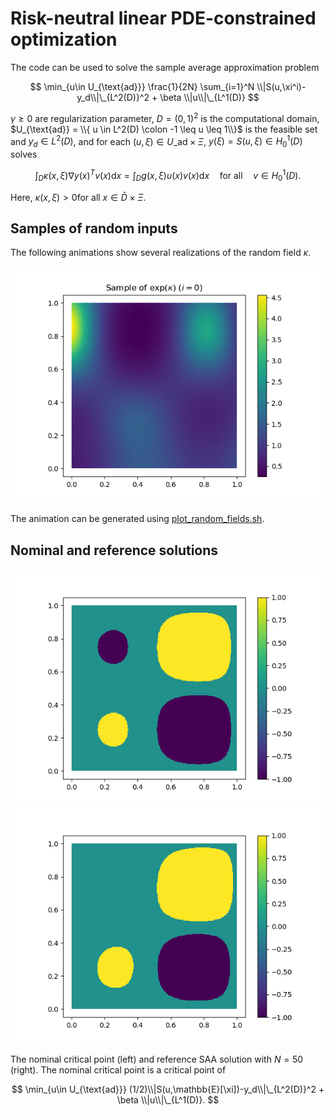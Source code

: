 # Risk-neutral linear PDE-constrained optimization

The code can be used to solve the sample average approximation problem

$$
\min_{u\in U_{\text{ad}}} \frac{1}{2N} \sum_{i=1}^N \\|S(u,\xi^i)-y_d\\|\_{L^2(D)}^2 + \beta \\|u\\|\_{L^1(D)}
$$

$\gamma \geq 0$ are regularization parameter, 
$D = (0,1)^2$ is the computational domain, 
$U_{\text{ad}} = \\{ u \in L^2(D) \colon -1 \leq u \leq 1\\}$ is the feasible set and 
$y_d \in L^2(D)$, and for each 
$(u,\xi) \in U\_{\text{ad}} \times \Xi$, 
$y(\xi) = S(u,\xi) \in H_0^1(D)$ solves

$$
\int_{D} \kappa(x,\xi) \nabla y(x)^T v(x) \text{d} x = \int_{D} g(x,\xi) u(x) v(x) \text{d}  x  \quad \text{for all} \quad v \in H_0^1(D).
$$

Here, $\kappa(x,\xi) > 0$for all $x \in \bar{D} \times \Xi$. 

## Samples of random inputs

The following animations show several realizations of the random field $\kappa$.

![](random_diffusion_coefficient/random_diffusion_coefficient.gif)

The animation can be generated using [plot_random_fields.sh](random_fields/plot_random_fields.sh).

## Nominal and reference solutions

![](simulation_output/nominal_solution_n=256.png)
![](simulation_output/riskneutral_solution_n=256_N=50.png)

The nominal critical point (left) and reference SAA solution with $N=50$ (right). The nominal critical point is a critical point of 

$$
\min_{u\in U_{\text{ad}}} (1/2)\\|S(u,\mathbb{E}[\xi])-y_d\\|\_{L^2(D)}^2  + \beta \\|u\\|\_{L^1(D)}.
$$


